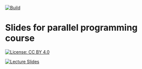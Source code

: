 [![Build](https://github.com/learning-process/parallel_programming_slides/actions/workflows/build.yml/badge.svg)](https://github.com/learning-process/parallel_programming_slides/actions/workflows/build.yml)

# Slides for parallel programming course

[![License: CC BY 4.0](https://img.shields.io/badge/License-CC%20BY%204.0-lightgrey.svg)](https://creativecommons.org/licenses/by/4.0/)

[![Lecture Slides](https://img.shields.io/badge/Slides-View%20Online-brightgreen)](https://learning-process.github.io/parallel_programming_slides/)
